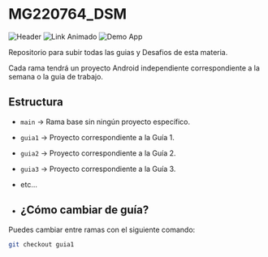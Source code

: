 # MG220764_DSM
![Header](https://capsule-render.vercel.app/api?type=waving&color=gradient&height=200&section=header&text=Omar%20Maldonado&fontSize=40&fontColor=ffffff)
![Link Animado](https://i.imgur.com/jfvfTeR.gif)
![Demo App](https://user-images.githubusercontent.com/73097560/115834477-dbab4500-a447-11eb-908a-139a6edaec5c.gif)


Repositorio para subir todas las guias y Desafios de esta materia.

Cada rama tendrá un proyecto Android independiente correspondiente a la semana o la guia de trabajo.

## Estructura

- `main` → Rama base sin ningún proyecto específico.
- `guia1` → Proyecto correspondiente a la Guía 1.
- `guia2` → Proyecto correspondiente a la Guía 2.
- `guia3` → Proyecto correspondiente a la Guía 3.
- etc...

- ## ¿Cómo cambiar de guía?

Puedes cambiar entre ramas con el siguiente comando:

```bash
git checkout guia1
